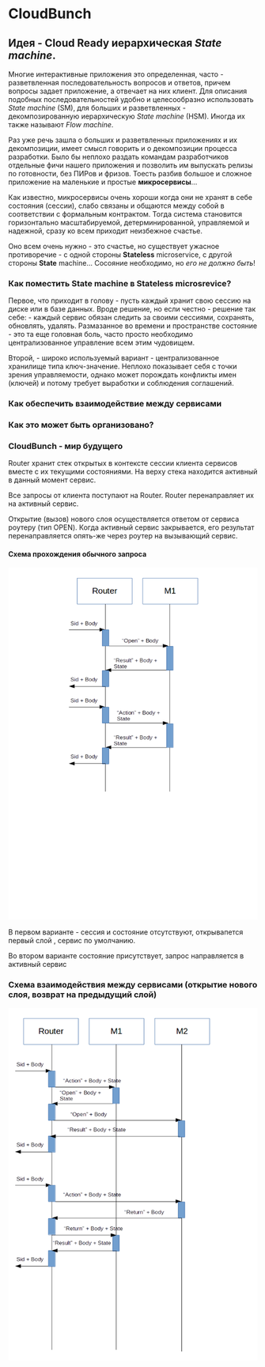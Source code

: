 # CloudBunch

## Идея - Cloud Ready иерархическая *State machine*.

Многие интерактивные приложения это 
определенная, часто - разветвленная последовательность 
вопросов и ответов, 
причем вопросы задает приложение, а отвечает на них 
клиент. Для описания подобных последовательностей
удобно и целесообразно использовать *State machine* (SM), 
для больших и разветвленных - декомпозированную иерархическую 
*State machine* (HSM). Иногда их также называют *Flow machine*.

Раз уже речь зашла о больших и разветвленных приложениях и их 
декомпозиции, имеет смысл говорить и о декомпозиции процесса 
разработки. Было бы неплохо раздать командам разработчиков 
отдельные фичи нашего приложения и позволить им выпускать релизы по
готовности, без ПИРов и фризов. Тоесть разбив большое и сложное
приложение на маленькие и простые <b>микросервисы</b>...

Как известно, микросервисы очень хороши когда они не хранят в себе 
состояния (сессии), слабо связаны и общаются между собой в соответствии с 
формальным контрактом. Тогда система становится горизонтально 
масштабируемой, детерминированной, управляемой и надежной, сразу ко всем 
приходит неизбежное счастье.

Оно всем очень нужно - это счастье, но существует ужасное противоречие -
с одной стороны <b>Stateless</b> microservice, с другой стороны <b>State</b> machine...
Сосояние необходимо, но *его не должно быть*!

### Как поместить State machine в Stateless microsrevice?
Первое, что приходит в голову - пусть каждый хранит свою сессию на диске или в базе данных. Вроде решение,
но если честно - решение так себе: - каждый сервис обязан следить за своими сессиями, сохранять,
обновлять, удалять. Размазанное во времени и пространстве состояние - это та еще головная боль,
часто просто необходимо централизованное управление всем этим чудовищем.

Второй, - широко используемый вариант - централизованное хранилище типа ключ-значение. 
Неплохо показывает себя с точки зрения управляемости,
однако может порождать конфликты имен (ключей) 
и потому требует выработки и соблюдения соглашений.

### Как обеспечить взаимодействие между сервисами



### Как это может быть организовано?


### CloudBunch - мир будущего

Router хранит стек открытых в контексте сессии 
клиента сервисов вместе с их текущими состояниями. 
На верху стека находится активный в данный момент 
сервис.

Все запросы от клиента поступают на Router. Router перенаправляет их на активный сервис.

Открытие (вызов) нового слоя осуществляется ответом от сервиса роутеру (тип OPEN). 
Когда активный сервис закрывается, его результат перенаправляется опять-же через роутер на вызывающий сервис. 

#### Схема прохождения обычного запроса

<img src="schema1.png">

В первом варианте - сессия и состояние отсутствуют, открывапется первый слой , сервис по умолчанию.

Во втором варианте состояние присутствует, запрос направляется в активный сервис

### Схема взаимодействия между сервисами (открытие нового слоя, возврат на предыдущий слой)

<img src="schema2.png">